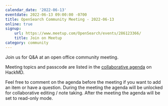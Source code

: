 ```yaml
---
calendar_date: '2022-06-13'
eventdate: 2022-06-13 09:00:00 -0700
title: OpenSearch Community Meeting - 2022-06-13
online: true
signup:
    url: https://www.meetup.com/OpenSearch/events/286123366/
    title: Join on Meetup
category: community
---
```


Join us for Q&A at an open office community meeting.

Meeting topics and passcode are listed in the [collaborative agenda](https://hackmd.io/@HmdZWaVnQU6M8icdvC5TwQ/rJT7M1ivc) on HackMD.

Feel free to comment on the agenda before the meeting if you want to add an item or have a question.
During the meeting the agenda will be unlocked for collaborative editing / note taking. After the meeting the agenda will be set to read-only mode.
